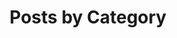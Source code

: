 ---
title: "Posts by Category"
layout: archive-taxonomy
permalink: /categories/
author_profile: false
---